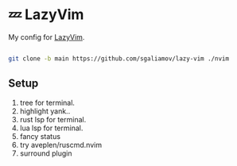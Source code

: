 # 💤 LazyVim

My config for [LazyVim](https://github.com/LazyVim/LazyVim).

``` bash

git clone -b main https://github.com/sgaliamov/lazy-vim ./nvim

```

## Setup

1. tree for terminal.
1. highlight yank..
1. rust lsp for terminal.
1. lua lsp for terminal.
1. fancy status
1. try aveplen/ruscmd.nvim
1. surround plugin
